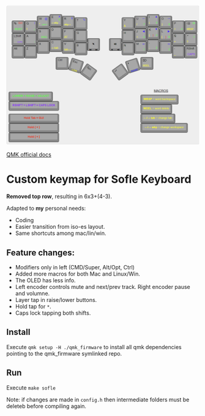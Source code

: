 [![SofleKeyboard custom keymap](https://github.com/pouyio/keymaps/raw/master/keymap.png)](http://www.keyboard-layout-editor.com/#/gists/a8c20711f4953e7b41d8760d00769210)

[QMK official docs](https://docs.qmk.fm/#/)

# Custom keymap for Sofle Keyboard

**Removed top row**, resulting in 6x3+(4-3).

Adapted to **my** personal needs:
- Coding
- Easier transition from iso-es layout.
- Same shortcuts among mac/lin/win.

## Feature changes:
- Modifiers only in left (CMD/Super, Alt/Opt, Ctrl)
- Added more macros for both Mac and Linux/Win.
- The OLED has less info.
- Left encoder controls mute and next/prev track. Right encoder pause and volumne.
- Layer tap in raise/lower buttons.
- Hold tap for `*`.
- Caps lock tapping both shifts.


## Install
Execute `qmk setup -H ./qmk_firmware` to install all qmk dependencies pointing to the qmk_firmware symlinked repo.

## Run
Execute `make sofle`

Note: if changes are made in `config.h` then intermediate folders must be deleteb before compiling again.
